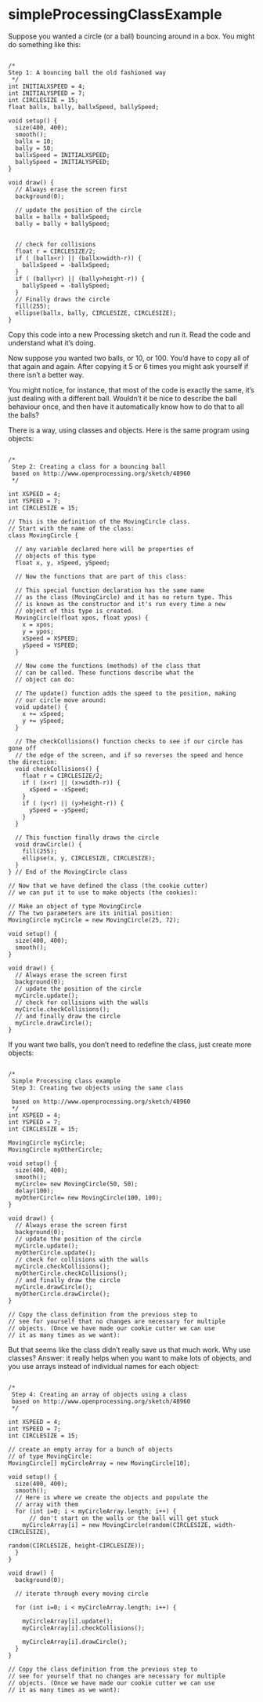 # simpleProcessingClassExample



Suppose you wanted a circle (or a ball) bouncing around in a box. You
might do something like
this:


````

/*
Step 1: A bouncing ball the old fashioned way
 */
int INITIALXSPEED = 4;
int INITIALYSPEED = 7;
int CIRCLESIZE = 15;
float ballx, bally, ballxSpeed, ballySpeed;

void setup() {
  size(400, 400);
  smooth();
  ballx = 10;
  bally = 50;
  ballxSpeed = INITIALXSPEED;
  ballySpeed = INITIALYSPEED;
}

void draw() {
  // Always erase the screen first
  background(0);

  // update the position of the circle
  ballx = ballx + ballxSpeed;
  bally = bally + ballySpeed;


  // check for collisions
  float r = CIRCLESIZE/2;
  if ( (ballx<r) || (ballx>width-r)) {
    ballxSpeed = -ballxSpeed;
  }
  if ( (bally<r) || (bally>height-r)) {
    ballySpeed = -ballySpeed;
  }
  // Finally draws the circle
  fill(255);
  ellipse(ballx, bally, CIRCLESIZE, CIRCLESIZE);
}

````

Copy this code into a new Processing sketch and run it. Read the code and
understand what it’s doing.

Now suppose you wanted two balls, or 10, or 100. You’d have to copy all of
that again and again. After copying it 5 or 6 times you might ask yourself
if there isn’t a better way.

You might notice, for instance, that most of the code is exactly the same, 
it’s just dealing with a
different ball. Wouldn’t it be nice to
describe the ball behaviour once, and then have it automatically know how to
do that to all the balls?

There is a way, using classes and objects. Here is the same program using
objects:

````

/*
 Step 2: Creating a class for a bouncing ball
 based on http://www.openprocessing.org/sketch/48960
 */

int XSPEED = 4;
int YSPEED = 7;
int CIRCLESIZE = 15;

// This is the definition of the MovingCircle class.
// Start with the name of the class:
class MovingCircle {

  // any variable declared here will be properties of
  // objects of this type
  float x, y, xSpeed, ySpeed;

  // Now the functions that are part of this class:

  // This special function declaration has the same name
  // as the class (MovingCircle) and it has no return type. This
  // is known as the constructor and it's run every time a new
  // object of this type is created.
  MovingCircle(float xpos, float ypos) {
    x = xpos;
    y = ypos;
    xSpeed = XSPEED;
    ySpeed = YSPEED;
  }

  // Now come the functions (methods) of the class that
  // can be called. These functions describe what the
  // object can do:
  
  // The update() function adds the speed to the position, making
  // our circle move around:
  void update() {
    x += xSpeed;
    y += ySpeed;
  }

  // The checkCollisions() function checks to see if our circle has gone off
  // the edge of the screen, and if so reverses the speed and hence the direction:
  void checkCollisions() {
    float r = CIRCLESIZE/2;
    if ( (x<r) || (x>width-r)) {
      xSpeed = -xSpeed;
    }
    if ( (y<r) || (y>height-r)) {
      ySpeed = -ySpeed;
    }
  }

  // This function finally draws the circle
  void drawCircle() {
    fill(255);
    ellipse(x, y, CIRCLESIZE, CIRCLESIZE);
  }
} // End of the MovingCircle class

// Now that we have defined the class (the cookie cutter) 
// we can put it to use to make objects (the cookies):

// Make an object of type MovingCircle
// The two parameters are its initial position:
MovingCircle myCircle = new MovingCircle(25, 72);

void setup() {
  size(400, 400);
  smooth();
}

void draw() {
  // Always erase the screen first
  background(0);
  // update the position of the circle
  myCircle.update();
  // check for collisions with the walls
  myCircle.checkCollisions();
  // and finally draw the circle
  myCircle.drawCircle();
}

````

If you want two balls, you don’t need to redefine the class, just create
more objects:

````

/*
 Simple Processing class example 
 Step 3: Creating two objects using the same class
 
 based on http://www.openprocessing.org/sketch/48960
 */
int XSPEED = 4;
int YSPEED = 7;
int CIRCLESIZE = 15;

MovingCircle myCircle;
MovingCircle myOtherCircle;

void setup() {
  size(400, 400);
  smooth();
  myCircle= new MovingCircle(50, 50);
  delay(100);
  myOtherCircle= new MovingCircle(100, 100);
}

void draw() {
  // Always erase the screen first
  background(0);
  // update the position of the circle
  myCircle.update();
  myOtherCircle.update();
  // check for collisions with the walls
  myCircle.checkCollisions();
  myOtherCircle.checkCollisions();
  // and finally draw the circle
  myCircle.drawCircle();
  myOtherCircle.drawCircle();
}

// Copy the class definition from the previous step to 
// see for yourself that no changes are necessary for multiple 
// objects. (Once we have made our cookie cutter we can use
// it as many times as we want):

````

But that seems like the class didn’t really save us that much work. Why use
classes? Answer: it really
helps when you want to make lots of objects, and you use arrays instead of
individual names for each
object:

````

/*
 Step 4: Creating an array of objects using a class
 based on http://www.openprocessing.org/sketch/48960
 */
 
int XSPEED = 4;
int YSPEED = 7;
int CIRCLESIZE = 15;

// create an empty array for a bunch of objects
// of type MovingCircle:
MovingCircle[] myCircleArray = new MovingCircle[10];

void setup() {
  size(400, 400);
  smooth();
  // Here is where we create the objects and populate the
  // array with them
  for (int i=0; i < myCircleArray.length; i++) {
	  // don't start on the walls or the ball will get stuck
    myCircleArray[i] = new MovingCircle(random(CIRCLESIZE, width-CIRCLESIZE), 
																	random(CIRCLESIZE, height-CIRCLESIZE));
  }
}

void draw() {
  background(0);

  // iterate through every moving circle

  for (int i=0; i < myCircleArray.length; i++) {

    myCircleArray[i].update();
    myCircleArray[i].checkCollisions();

    myCircleArray[i].drawCircle();
  }
}

// Copy the class definition from the previous step to 
// see for yourself that no changes are necessary for multiple 
// objects. (Once we have made our cookie cutter we can use
// it as many times as we want):

````
